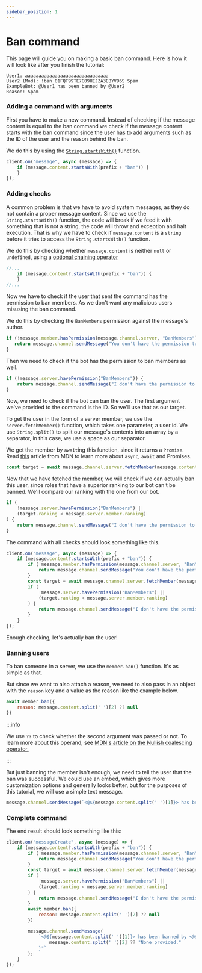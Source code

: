 ```yaml
---
sidebar_position: 1
---
```

  
# Ban command

This page will guide you on making a basic ban command. Here is how it will look like after you finish the tutorial:

```
User1: aaaaaaaaaaaaaaaaaaaaaaaaaaaaaaa
User2 (Mod): !ban 01FQT99TE7G09HEJZA3EBYV96S Spam
ExampleBot: @User1 has been banned by @User2
Reason: Spam
```

### Adding a command with arguments
[//]: # (TODO: Create command handler page because this is atrocious)

First you have to make a new command. Instead of checking if the message content is equal to the ban command we check if the message content starts with the ban command since the user has to add arguments such as the ID of the user and the reason behind the ban.

We do this by using the [`String.startsWith()`](https://developer.mozilla.org/en-US/docs/Web/JavaScript/Reference/Global_Objects/String/startsWith) function.

```js
client.on("message", async (message) => {
    if (message.content.startsWith(prefix + "ban")) {
    }
});
```

### Adding checks

A common problem is that we have to avoid system messages, as they do not contain a proper message content. Since we use the `String.startsWith()` function, the code will break if we feed it with something that is not a string, the code will throw and exception and halt execution. That is why we have to check if `message.content` is a `string` before it tries to access the `String.startsWith()` function.

We do this by checking whether `message.content` is neither `null` or `undefined`, using a [optional chaining operator](https://developer.mozilla.org/en-US/docs/Web/JavaScript/Reference/Operators/Optional_chaining)

```js
//...
    if (message.content?.startsWith(prefix + "ban")) {
    }
//...
```

Now we have to check if the user that sent the command has the permission to ban members. As we don't want any malicious users misusing the ban command.

We do this by checking the `BanMembers` permission against the message's author.

```js
if (!message.member.hasPermission(message.channel.server, "BanMembers")) {
   return message.channel.sendMessage("You don't have the permission to ban members.");
}
```

Then we need to check if the bot has the permission to ban members as well.

```js
if (!message.server.havePermission("BanMembers")) {
    return message.channel.sendMessage("I don't have the permission to perform this action");
}
```

Now, we need to check if the bot can ban the user. The first argument we've provided to the command is the ID. So we'll use that as our target.

To get the user in the form of a server member, we use the `server.fetchMember()` function, which takes one parameter, a user id. We use `String.split()` to split our message's contents into an array by a separator, in this case, we use a space as our separator.

We get the member by `await`ing this function, since it returns a `Promise`. Read [this](https://developer.mozilla.org/en-US/docs/Web/JavaScript/Guide/Using_promises) article from MDN to learn more about `async`, `await` and Promises.

```js
const target = await message.channel.server.fetchMember(message.content.split(' ')[1]);
```

Now that we have fetched the member, we will check if we can actually ban this user, since roles that have a superior ranking to our bot can't be banned. We'll compare our ranking with the one from our bot.

```js
if (
    !message.server.havePermission("BanMembers") ||
    (target.ranking < message.server.member.ranking)
) {
    return message.channel.sendMessage("I don't have the permission to perform this action");
}
```

The command with all checks should look something like this.

```js
client.on("message", async (message) => {
    if (message.content?.startsWith(prefix + "ban")) {
        if (!message.member.hasPermission(message.channel.server, "BanMembers")) {
            return message.channel.sendMessage("You don't have the permission to ban.");
        }
        const target = await message.channel.server.fetchMember(message.content.split(' ')[1]);
        if (
            !message.server.havePermission("BanMembers") ||
            (target.ranking < message.server.member.ranking)
        ) {
            return message.channel.sendMessage("I don't have the permission to perform this action");
        }
    }
});
```

Enough checking, let's actually ban the user!

### Banning users

To ban someone in a server, we use the `member.ban()` function. It's as simple as that.

But since we want to also attach a reason, we need to also pass in an object with the `reason` key and a value as the reason like the example below.

```js
await member.ban({
    reason: message.content.split(' ')[2] ?? null
})
```
:::info

We use `??` to check whether the second argument was passed or not. To learn more about this operand, see [MDN's article on the Nullish coalescing operator.](https://developer.mozilla.org/en-US/docs/Web/JavaScript/Reference/Operators/Nullish_coalescing)

:::


But just banning the member isn't enough, we need to tell the user that the ban was successful. We could use an embed, which gives more customization options and generally looks better, but for the purposes of this tutorial, we will use a simple text message.

```js
message.channel.sendMessage(`<@${message.content.split(' ')[1]}> has been banned by <@${message.author_id}>\nReason: "${message.content.split(' ')[2] ?? "None provided."}"`);
```

### Complete command

The end result should look something like this:

```js
client.on("messageCreate", async (message) => {
    if (message.content?.startsWith(prefix + "ban")) {
        if (!message.member.hasPermission(message.channel.server, "BanMembers")) {
            return message.channel.sendMessage("You don't have the permission to ban.");
        }
        const target = await message.channel.server.fetchMember(message.content.split(' ')[1]);
        if (
            !message.server.havePermission("BanMembers") ||
            (target.ranking < message.server.member.ranking)
        ) {
            return message.channel.sendMessage("I don't have the permission to perform this action");
        }
        await member.ban({
            reason: message.content.split(' ')[2] ?? null
        })

        message.channel.sendMessage(
            `<@${message.content.split(' ')[1]}> has been banned by <@${message.author_id}>\nReason: "${
                message.content.split(' ')[2] ?? "None provided."
            }"`
        );
    }
});
```
